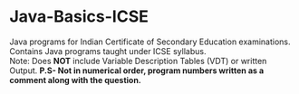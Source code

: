 # Java-Basics-ICSE
Java programs for Indian Certificate of Secondary Education examinations.
<br>
Contains Java programs taught under ICSE syllabus.
<br>
Note:
Does <b>NOT</b> include Variable Description Tables (VDT) or written Output.
<b>P.S- Not in numerical order, program numbers written as a comment along with the question.</b>
